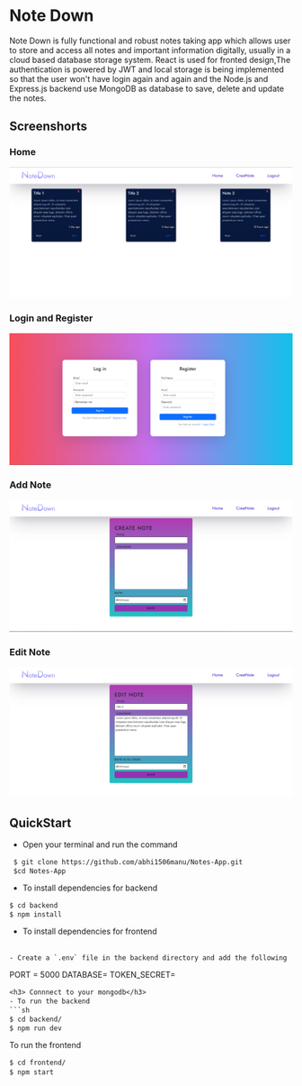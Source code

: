 # Note Down

Note Down is fully functional and robust notes taking app which allows user to store and access all notes and important information digitally, usually in a cloud based database storage system. React is used for fronted design,The authentication is powered by JWT and local storage is being implemented so that the user won't have login again and again and the Node.js and Express.js backend use MongoDB as database to save, delete and update the notes.

## Screenshorts

### Home
<img src ='https://github.com/abhi1506manu/Notes-App/blob/master/images/Screenshot%20(15).png' alt ='3' class = 'center'>

### Login and Register

<img src ='https://github.com/abhi1506manu/Notes-App/blob/master/images/Screenshot%20(14).png' alt ='2' class = 'center'>

### Add Note

<img src ='https://github.com/abhi1506manu/Notes-App/blob/master/images/Screenshot%20(16).png' alt ='1' class = 'center'>

### Edit Note
<img src ='https://github.com/abhi1506manu/Notes-App/blob/master/images/Screenshot%20(17).png' alt ='1' class = 'center'>

<h2>QuickStart</h2>

- Open your terminal and run the command
```
 $ git clone https://github.com/abhi1506manu/Notes-App.git
 $cd Notes-App
```
- To install dependencies for backend
```
$ cd backend
$ npm install
```
- To install dependencies for frontend
```

- Create a `.env` file in the backend directory and add the following
```
PORT = 5000
DATABASE=<URI>
TOKEN_SECRET=<your-token>
```
<h3> Connnect to your mongodb</h3> 
- To run the backend  
```sh
$ cd backend/
$ npm run dev
```
To run the frontend  
```sh
$ cd frontend/
$ npm start
```
